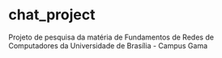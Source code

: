 # chat_project
Projeto de pesquisa da matéria de Fundamentos de Redes de Computadores da Universidade de Brasília - Campus Gama
